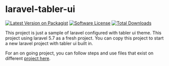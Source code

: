 # laravel-tabler-ui

[![Latest Version on Packagist](https://img.shields.io/packagist/v/margatampu/laravel-tabler-ui.svg?style=flat-square)](https://packagist.org/packages/margatampu/laravel-tabler-ui)
[![Software License](https://img.shields.io/badge/license-MIT-brightgreen.svg?style=flat-square)](LICENSE.md)
[![Total Downloads](https://img.shields.io/packagist/dt/margatampu/laravel-tabler-ui.svg?style=flat-square)](https://packagist.org/packages/margatampu/laravel-tabler-ui)

This project is just a sample of laravel configured with tabler ui theme. This project using laravel 5.7 as a fresh project. You can copy this project to start a new laravel project with tabler ui built in.

For an on going project, you can follow steps and use files that exist on different [project here](https://github.com/margatampu/laravel-tabler-ui-files).
